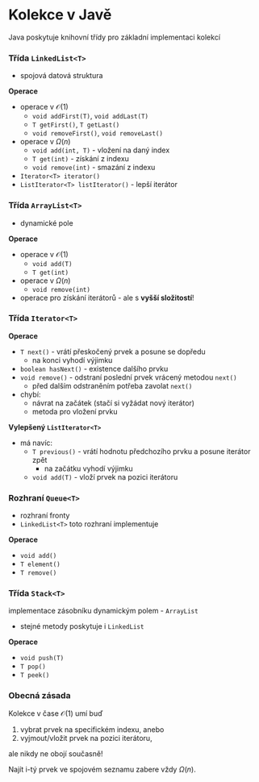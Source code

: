 # Kolekce v Javě

Java poskytuje knihovní třídy pro základní implementaci kolekcí

### Třída `LinkedList<T>`

- spojová datová struktura

**Operace**
- operace v $\mathcal O(1)$
	- `void addFirst(T)`, `void addLast(T)`
	- `T getFirst()`, `T getLast()`
	- `void removeFirst()`, `void removeLast()`
- operace v $\Omega(n)$
	- `void add(int, T)` - vložení na daný index
	- `T get(int)` - získání z indexu
	- `void remove(int)` - smazání z indexu
- `Iterator<T> iterator()`
- `ListIterator<T> listIterator()` - lepší iterátor

### Třída `ArrayList<T>`

- dynamické pole

**Operace**
- operace v $\mathcal O(1)$
	- `void add(T)`
	- `T get(int)`
- operace v $\Omega(n)$
	- `void remove(int)`
- operace pro získání iterátorů - ale s **vyšší složitostí**!

### Třída `Iterator<T>`

**Operace**
- `T next()` - vrátí přeskočený prvek a posune se dopředu
	- na konci vyhodí výjimku
- `boolean hasNext()` - existence dalšího prvku
- `void remove()` - odstraní poslední prvek vrácený metodou `next()`
	- před dalším odstraněním potřeba zavolat `next()`
- chybí:
	- návrat na začátek (stačí si vyžádat nový iterátor)
	- metoda pro vložení prvku

**Vylepšený `ListIterator<T>`**
- má navíc:
	- `T previous()` - vrátí hodnotu předchozího prvku a posune iterátor zpět
		- na začátku vyhodí výjimku
	- `void add(T)` - vloží prvek na pozici iterátoru

### Rozhraní `Queue<T>`

- rozhraní fronty
- `LinkedList<T>` toto rozhraní implementuje

**Operace**
- `void add()`
- `T element()`
- `T remove()`

### Třída `Stack<T>`

implementace zásobníku dynamickým polem - `ArrayList`
- stejné metody poskytuje i `LinkedList`

**Operace**
- `void push(T)`
- `T pop()`
- `T peek()`

### Obecná zásada

Kolekce v čase $\mathcal O(1)$ umí buď
1) vybrat prvek na specifickém indexu, anebo
2) vyjmout/vložit prvek na pozici iterátoru,

ale nikdy ne obojí současně!

Najít i-tý prvek ve spojovém seznamu zabere vždy $\Omega(n)$.